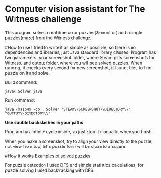 # Computer vision assistant for The Witness challenge

This program solve in real time color puzzles(3-monitor) and triangle puzzles(maze) from the Witness challenge.

#How to use
I tried to write it as simple as possible, so there is no dependencies and libraries, just Java standard library classes.
Program has two parameters: your screenshot folder, where Steam puts screenshots for Witness, and output folder, where you will see solved puzzles.
When running, it checks every second for new screenshot, if found, tries to find puzzle on it and solve.

Build command:
```
javac Solver.java
```

Run command:
```
java -Xss64m -cp . Solver "STEAM\\SCREENSHOT\\DIRECTORY\\" "OUTPUT\\DIRECTORY\\"
```
**Use double backslashes in your paths**

Program has infinity cycle inside, so just stop it manually, when you finish.

When you make a screenshot, try to align your view directly to the puzzle, not view from top, let's puzzle form will be close to a square.

#How it works
[Examples of solved puzzles](http://imgur.com/a/FEBQG)

For puzzle detection I used DFS and simple statistics calculations, for puzzle solving I used backtracking with DFS.